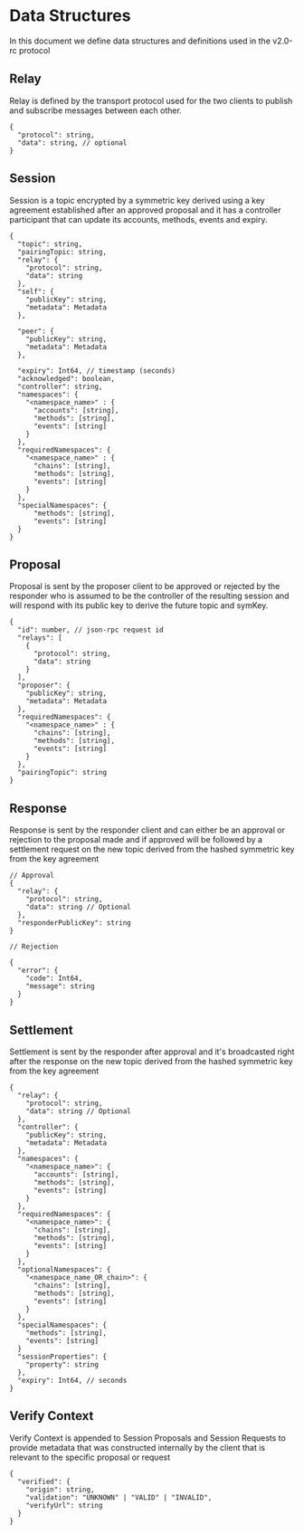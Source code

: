 # Data Structures

In this document we define data structures and definitions used in the v2.0-rc protocol

## Relay

Relay is defined by the transport protocol used for the two clients to publish and subscribe messages between each other.

```jsonc
{
  "protocol": string,
  "data": string, // optional
}
```

## Session

Session is a topic encrypted by a symmetric key derived using a key agreement established after an approved proposal and it has a controller participant that can update its accounts, methods, events and expiry.

```jsonc
{
  "topic": string,
  "pairingTopic: string,
  "relay": {
    "protocol": string,
    "data": string
  },
  "self": {
    "publicKey": string,
    "metadata": Metadata
  },

  "peer": {
    "publicKey": string,
    "metadata": Metadata
  },

  "expiry": Int64, // timestamp (seconds)
  "acknowledged": boolean,
  "controller": string,
  "namespaces": {
    "<namespace_name>" : {
      "accounts": [string],
      "methods": [string],
      "events": [string]
    }
  },
  "requiredNamespaces": {
    "<namespace_name>" : {
      "chains": [string],
      "methods": [string],
      "events": [string]
    }
  },
  "specialNamespaces": {
      "methods": [string],
      "events": [string]
  }
}
```

## Proposal

Proposal is sent by the proposer client to be approved or rejected by the responder who is assumed to be the controller of the resulting session and will respond with its public key to derive the future topic and symKey.

```jsonc
{
  "id": number, // json-rpc request id
  "relays": [
    {
      "protocol": string,
      "data": string
    }
  ],
  "proposer": {
    "publicKey": string,
    "metadata": Metadata
  },
  "requiredNamespaces": {
    "<namespace_name>" : {
      "chains": [string],
      "methods": [string],
      "events": [string]
    }
  },
  "pairingTopic": string
}
```

## Response

Response is sent by the responder client and can either be an approval or rejection to the proposal made and if approved will be followed by a settlement request on the new topic derived from the hashed symmetric key from the key agreement

```jsonc
// Approval
{
  "relay": {
    "protocol": string,
    "data": string // Optional
  },
  "responderPublicKey": string
}

// Rejection

{
  "error": {
    "code": Int64,
    "message": string
  }
}
```

## Settlement

Settlement is sent by the responder after approval and it's broadcasted right after the response on the new topic derived from the hashed symmetric key from the key agreement

```jsonc
{
  "relay": {
    "protocol": string,
    "data": string // Optional
  },
  "controller": {
    "publicKey": string,
    "metadata": Metadata
  },
  "namespaces": {
    "<namespace_name>": {
      "accounts": [string],
      "methods": [string],
      "events": [string]
    }
  },
  "requiredNamespaces": {
    "<namespace_name>": {
      "chains": [string],
      "methods": [string],
      "events": [string]
    }
  },
  "optionalNamespaces": {
    "<namespace_name_OR_chain>": {
      "chains": [string],
      "methods": [string],
      "events": [string]
    }
  },
  "specialNamespaces": {
    "methods": [string],
    "events": [string]
  }
  "sessionProperties": {
    "property": string
  },
  "expiry": Int64, // seconds
}
```

## Verify Context

Verify Context is appended to Session Proposals and Session Requests to provide metadata that was constructed internally by the client that is relevant to the specific proposal or request

```jsonc
{
  "verified": {
    "origin": string,
    "validation": "UNKNOWN" | "VALID" | "INVALID",
    "verifyUrl": string
  }
}
```
